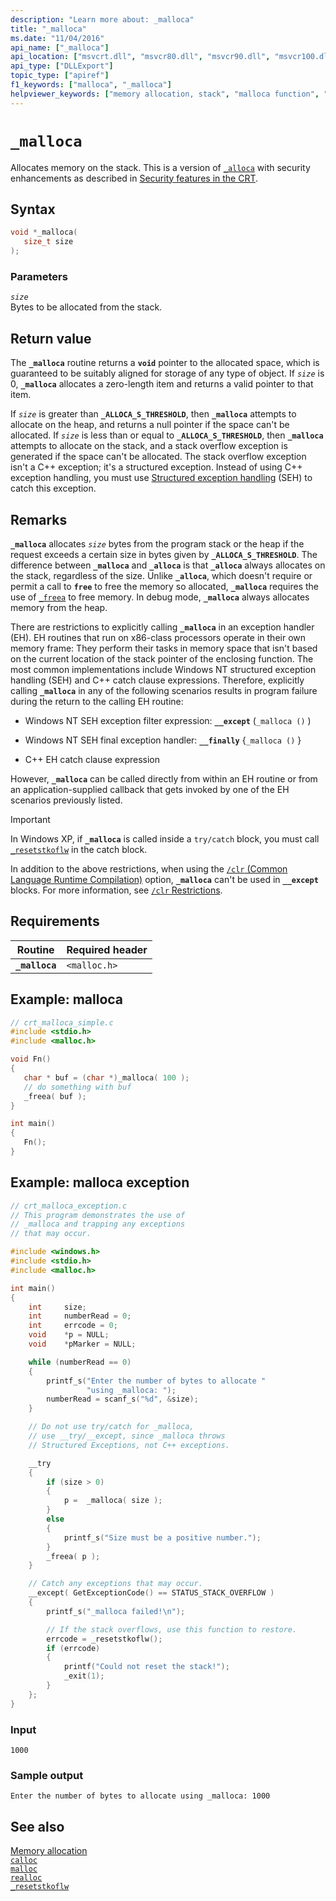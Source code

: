 ```yaml
---
description: "Learn more about: _malloca"
title: "_malloca"
ms.date: "11/04/2016"
api_name: ["_malloca"]
api_location: ["msvcrt.dll", "msvcr80.dll", "msvcr90.dll", "msvcr100.dll", "msvcr100_clr0400.dll", "msvcr110.dll", "msvcr110_clr0400.dll", "msvcr120.dll", "msvcr120_clr0400.dll", "ucrtbase.dll"]
api_type: ["DLLExport"]
topic_type: ["apiref"]
f1_keywords: ["malloca", "_malloca"]
helpviewer_keywords: ["memory allocation, stack", "malloca function", "_malloca function"]
---
```

# `_malloca`

Allocates memory on the stack. This is a version of [`_alloca`](alloca.md) with security enhancements as described in [Security features in the CRT](../security-features-in-the-crt.md).

## Syntax

```C
void *_malloca(
   size_t size
);
```

### Parameters

*`size`*\
Bytes to be allocated from the stack.

## Return value

The **`_malloca`** routine returns a **`void`** pointer to the allocated space, which is guaranteed to be suitably aligned for storage of any type of object. If *`size`* is 0, **`_malloca`** allocates a zero-length item and returns a valid pointer to that item.

If *`size`* is greater than **`_ALLOCA_S_THRESHOLD`**, then **`_malloca`** attempts to allocate on the heap, and returns a null pointer if the space can't be allocated. If *`size`* is less than or equal to **`_ALLOCA_S_THRESHOLD`**, then **`_malloca`** attempts to allocate on the stack, and a stack overflow exception is generated if the space can't be allocated. The stack overflow exception isn't a C++ exception; it's a structured exception. Instead of using C++ exception handling, you must use [Structured exception handling](../../cpp/structured-exception-handling-c-cpp.md) (SEH) to catch this exception.

## Remarks

**`_malloca`** allocates *`size`* bytes from the program stack or the heap if the request exceeds a certain size in bytes given by **`_ALLOCA_S_THRESHOLD`**. The difference between **`_malloca`** and **`_alloca`** is that **`_alloca`** always allocates on the stack, regardless of the size. Unlike **`_alloca`**, which doesn't require or permit a call to **`free`** to free the memory so allocated, **`_malloca`** requires the use of [`_freea`](freea.md) to free memory. In debug mode, **`_malloca`** always allocates memory from the heap.

There are restrictions to explicitly calling **`_malloca`** in an exception handler (EH). EH routines that run on x86-class processors operate in their own memory frame: They perform their tasks in memory space that isn't based on the current location of the stack pointer of the enclosing function. The most common implementations include Windows NT structured exception handling (SEH) and C++ catch clause expressions. Therefore, explicitly calling **`_malloca`** in any of the following scenarios results in program failure during the return to the calling EH routine:

- Windows NT SEH exception filter expression: **`__except`** (`_malloca ()` )

- Windows NT SEH final exception handler: **`__finally`** {`_malloca ()` }

- C++ EH catch clause expression

However, **`_malloca`** can be called directly from within an EH routine or from an application-supplied callback that gets invoked by one of the EH scenarios previously listed.

> [!IMPORTANT]
> In Windows XP, if **`_malloca`** is called inside a `try/catch` block, you must call [`_resetstkoflw`](resetstkoflw.md) in the catch block.

In addition to the above restrictions, when using the [`/clr` (Common Language Runtime Compilation)](../../build/reference/clr-common-language-runtime-compilation.md) option, **`_malloca`** can't be used in **`__except`** blocks. For more information, see [`/clr` Restrictions](../../build/reference/clr-restrictions.md).

## Requirements

|Routine|Required header|
|-------------|---------------------|
|**`_malloca`**|`<malloc.h>`|

## Example: malloca

```C
// crt_malloca_simple.c
#include <stdio.h>
#include <malloc.h>

void Fn()
{
   char * buf = (char *)_malloca( 100 );
   // do something with buf
   _freea( buf );
}

int main()
{
   Fn();
}
```

## Example: malloca exception

```C
// crt_malloca_exception.c
// This program demonstrates the use of
// _malloca and trapping any exceptions
// that may occur.

#include <windows.h>
#include <stdio.h>
#include <malloc.h>

int main()
{
    int     size;
    int     numberRead = 0;
    int     errcode = 0;
    void    *p = NULL;
    void    *pMarker = NULL;

    while (numberRead == 0)
    {
        printf_s("Enter the number of bytes to allocate "
                 "using _malloca: ");
        numberRead = scanf_s("%d", &size);
    }

    // Do not use try/catch for _malloca,
    // use __try/__except, since _malloca throws
    // Structured Exceptions, not C++ exceptions.

    __try
    {
        if (size > 0)
        {
            p =  _malloca( size );
        }
        else
        {
            printf_s("Size must be a positive number.");
        }
        _freea( p );
    }

    // Catch any exceptions that may occur.
    __except( GetExceptionCode() == STATUS_STACK_OVERFLOW )
    {
        printf_s("_malloca failed!\n");

        // If the stack overflows, use this function to restore.
        errcode = _resetstkoflw();
        if (errcode)
        {
            printf("Could not reset the stack!");
            _exit(1);
        }
    };
}
```

### Input

```Input
1000
```

### Sample output

```Output
Enter the number of bytes to allocate using _malloca: 1000
```

## See also

[Memory allocation](../memory-allocation.md)\
[`calloc`](calloc.md)\
[`malloc`](malloc.md)\
[`realloc`](realloc.md)\
[`_resetstkoflw`](resetstkoflw.md)
